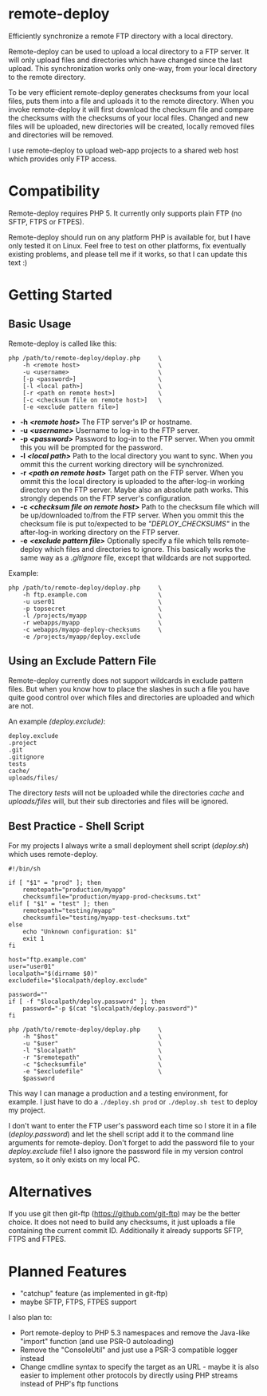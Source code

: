 remote-deploy
=============

Efficiently synchronize a remote FTP directory with a local directory.

Remote-deploy can be used to upload a local directory to a FTP server. It will only upload files and directories
which have changed since the last upload.
This synchronization works only one-way, from your local directory to the remote directory.

To be very efficient remote-deploy generates checksums from your local files, puts them into a file and uploads
it to the remote directory. When you invoke remote-deploy it will first download the checksum file and compare
the checksums with the checksums of your local files.
Changed and new files will be uploaded, new directories will be created, locally removed files and directories
will be removed.

I use remote-deploy to upload web-app projects to a shared web host which provides only FTP access.


Compatibility
=============

Remote-deploy requires PHP 5.
It currently only supports plain FTP (no SFTP, FTPS or FTPES).

Remote-deploy should run on any platform PHP is available for, but I have only tested it on Linux.
Feel free to test on other platforms, fix eventually existing problems, and please tell me if it works, so that
I can update this text :)


Getting Started
===============

Basic Usage
-----------

Remote-deploy is called like this:

```
php /path/to/remote-deploy/deploy.php     \
    -h <remote host>                      \
    -u <username>                         \
    [-p <password>]                       \
    [-l <local path>]                     \
    [-r <path on remote host>]            \
    [-c <checksum file on remote host>]   \
    [-e <exclude pattern file>]
```

- **-h** ***&lt;remote host&gt;***
  The FTP server's IP or hostname.
- **-u** ***&lt;username&gt;***
  Username to log-in to the FTP server.
- **-p** ***&lt;password&gt;***
  Password to log-in to the FTP server.
  When you ommit this you will be prompted for the password.
- **-l** ***&lt;local path&gt;***
  Path to the local directory you want to sync.
  When you ommit this the current working directory will be synchronized.
- **-r** ***&lt;path on remote host&gt;***
  Target path on the FTP server.
  When you ommit this the local directory is uploaded to the after-log-in working directory on the FTP server.
  Maybe also an absolute path works. This strongly depends on the FTP server's configuration.
- **-c** ***&lt;checksum file on remote host&gt;***
  Path to the checksum file which will be up/downloaded to/from the FTP server.
  When you ommit this the checksum file is put to/expected to be *"DEPLOY_CHECKSUMS"* in the after-log-in
  working directory on the FTP server.
- **-e** ***&lt;exclude pattern file&gt;***
  Optionally specify a file which tells remote-deploy which files and directories to ignore.
  This basically works the same way as a *.gitignore* file, except that wildcards are not supported.

Example:
```
php /path/to/remote-deploy/deploy.php     \
    -h ftp.example.com                    \
    -u user01                             \
    -p topsecret                          \
    -l /projects/myapp                    \
    -r webapps/myapp                      \
    -c webapps/myapp-deploy-checksums     \
    -e /projects/myapp/deploy.exclude
```

Using an Exclude Pattern File
-----------------------------

Remote-deploy currently does not support wildcards in exclude pattern files. But when you know how to place the
slashes in such a file you have quite good control over which files and directories are uploaded and which are not.

An example *(deploy.exclude)*:
```
deploy.exclude
.project
.git
.gitignore
tests
cache/
uploads/files/
```
The directory *tests* will not be uploaded while the directories *cache* and *uploads/files* will, but their
sub directories and files will be ignored.

Best Practice - Shell Script
----------------------------

For my projects I always write a small deployment shell script (*deploy.sh*) which uses remote-deploy.
```
#!/bin/sh

if [ "$1" = "prod" ]; then
    remotepath="production/myapp"
    checksumfile="production/myapp-prod-checksums.txt"
elif [ "$1" = "test" ]; then
    remotepath="testing/myapp"
    checksumfile="testing/myapp-test-checksums.txt"
else
    echo "Unknown configuration: $1"
    exit 1
fi

host="ftp.example.com"
user="user01"
localpath="$(dirname $0)"
excludefile="$localpath/deploy.exclude"

password=""
if [ -f "$localpath/deploy.password" ]; then
    password="-p $(cat "$localpath/deploy.password")"
fi

php /path/to/remote-deploy/deploy.php     \
    -h "$host"                            \
    -u "$user"                            \
    -l "$localpath"                       \
    -r "$remotepath"                      \
    -c "$checksumfile"                    \
    -e "$excludefile"                     \
    $password
```

This way I can manage a production and a testing environment, for example. I just have to do a `./deploy.sh prod`
or `./deploy.sh test` to deploy my project.

I don't want to enter the FTP user's password each time so I store it in a file (*deploy.password*) and let the
shell script add it to the command line arguments for remote-deploy. Don't forget to add the password file to your
*deploy.exclude* file! I also ignore the password file in my version control system, so it only exists on my local PC.


Alternatives
============

If you use git then git-ftp (https://github.com/git-ftp) may be the better choice.
It does not need to build any checksums, it just uploads a file containing the current commit ID. Additionally it
already supports SFTP, FTPS and FTPES.


Planned Features
================

- "catchup" feature (as implemented in git-ftp)
- maybe SFTP, FTPS, FTPES support

I also plan to:
- Port remote-deploy to PHP 5.3 namespaces and remove the Java-like "import" function (and use PSR-0 autoloading)
- Remove the "ConsoleUtil" and just use a PSR-3 compatible logger instead
- Change cmdline syntax to specify the target as an URL - maybe it is also easier to implement other protocols by
  directly using PHP streams instead of PHP's ftp functions

